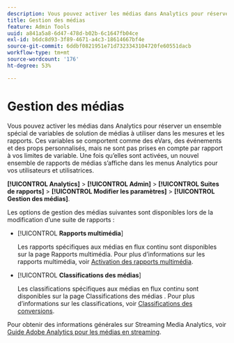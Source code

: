 ```yaml
---
description: Vous pouvez activer les médias dans Analytics pour réserver un ensemble spécial de variables de solution de médias à utiliser dans les mesures et les rapports.
title: Gestion des médias
feature: Admin Tools
uuid: a841a5a8-6d47-478d-b02b-6c1647fb04ce
exl-id: b6dc8d93-3f89-4671-a4c3-18614667bf4e
source-git-commit: 6ddbf0821951e71d7323343104720fe60551dacb
workflow-type: tm+mt
source-wordcount: '176'
ht-degree: 53%

---
```


# Gestion des médias

Vous pouvez activer les médias dans Analytics pour réserver un ensemble spécial de variables de solution de médias à utiliser dans les mesures et les rapports. Ces variables se comportent comme des eVars, des événements et des props personnalisés, mais ne sont pas prises en compte par rapport à vos limites de variable. Une fois qu’elles sont activées, un nouvel ensemble de rapports de médias s’affiche dans les menus Analytics pour vos utilisateurs et utilisatrices.

**[!UICONTROL Analytics]** > **[!UICONTROL Admin]** > **[!UICONTROL Suites de rapports]** > **[!UICONTROL Modifier les paramètres]** > **[!UICONTROL Gestion des médias]**.

Les options de gestion des médias suivantes sont disponibles lors de la modification d’une suite de rapports :

* [!UICONTROL **Rapports multimédia**]

   Les rapports spécifiques aux médias en flux continu sont disponibles sur la page Rapports multimédia. Pour plus d’informations sur les rapports multimédia, voir [Activation des rapports multimédia](https://experienceleague.adobe.com/docs/media-analytics/using/media-reports/media-reports-enable.html?lang=en).

* [!UICONTROL **Classifications des médias**]

   Les classifications spécifiques aux médias en flux continu sont disponibles sur la page Classifications des médias . Pour plus d’informations sur les classifications, voir [Classifications des conversions](/help/admin/admin/c-manage-report-suites/c-edit-report-suites/conversion-var-admin/conversion-classifications.md).

Pour obtenir des informations générales sur Streaming Media Analytics, voir [Guide Adobe Analytics pour les médias en streaming](https://experienceleague.adobe.com/docs/media-analytics/using/media-overview.html?lang=fr).
